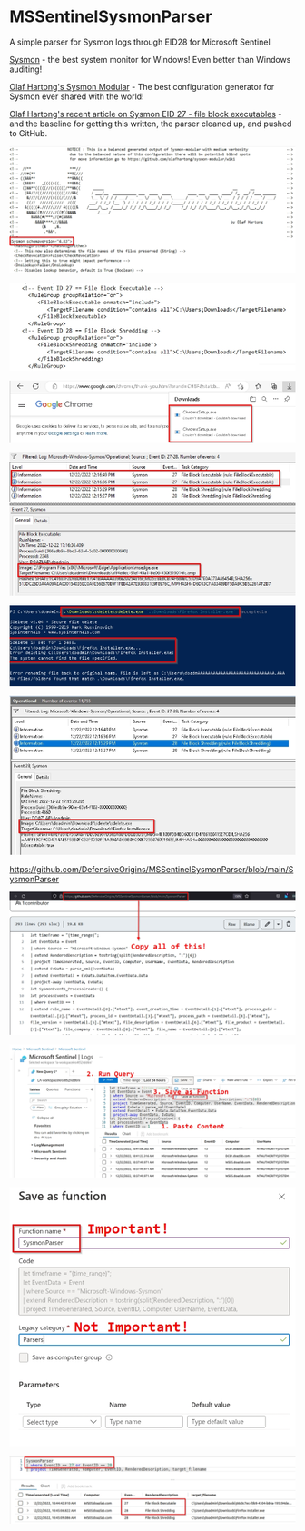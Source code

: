# MSSentinelSysmonParser
A simple parser for Sysmon logs through EID28 for Microsoft Sentinel

[Sysmon](https://learn.microsoft.com/en-us/sysinternals/downloads/sysmon) - the best system monitor for Windows! Even better than Windows auditing!

[Olaf Hartong's Sysmon Modular](https://github.com/olafhartong/sysmon-modular) - The best configuration generator for Sysmon ever shared with the world!

[Olaf Hartong's recent article on Sysmon EID 27 - file block executables](https://medium.com/@olafhartong/sysmon-14-0-fileblockexecutable-13d7ba3dff3e) - and the baseline for getting this written, the parser cleaned up, and pushed to GitHub.

<kbd> <img src="img/sysmon-config-schema.jpg" > </kbd>

![](img/sysmon-config-adds.jpg)

![](img/chrome-download.jpg)

![](img/eid27-block-chrome.jpg)

![](img/cli-sdelete-firefox.jpg)

![](img/eid28-shred-firefox.jpg)

https://github.com/DefensiveOrigins/MSSentinelSysmonParser/blob/main/SysmonParser

![](img/parser-copy.jpg)

![](img/parser-paste.jpg)

![](img/parser-save.jpg)

![](img/parser-usage.jpg)
